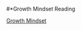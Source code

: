 #*Growth Mindset Reading

[Growth Mindset](https://www.atlassian.com/blog/inside-atlassian/growth-mindset)
